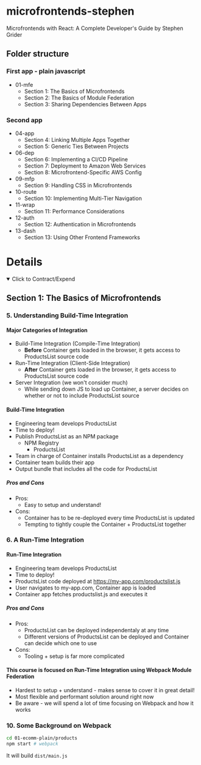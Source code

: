 # microfrontends-stephen

Microfrontends with React: A Complete Developer's Guide by Stephen Grider

## Folder structure

### First app - plain javascript

- 01-mfe
  - Section 1: The Basics of Microfrontends
  - Section 2: The Basics of Module Federation
  - Section 3: Sharing Dependencies Between Apps

### Second app

- 04-app
  - Section 4: Linking Multiple Apps Together
  - Section 5: Generic Ties Between Projects
- 06-dep
  - Section 6: Implementing a CI/CD Pipeline
  - Section 7: Deployment to Amazon Web Services
  - Section 8: Microfrontend-Specific AWS Config
- 09-mfp
  - Section 9: Handling CSS in Microfrontends
- 10-route
  - Section 10: Implementing Multi-Tier Navigation
- 11-wrap
  - Section 11: Performance Considerations
- 12-auth
  - Section 12: Authentication in Microfrontends
- 13-dash
  - Section 13: Using Other Frontend Frameworks

# Details

<details open>
  <summary>Click to Contract/Expend</summary>

## Section 1: The Basics of Microfrontends

### 5. Understanding Build-Time Integration

#### Major Categories of Integration

- Build-Time Integration (Compile-Time Integration)
  - **Before** Container gets loaded in the browser, it gets access to ProductsList source code
- Run-Time Integration (Client-Side Integration)
  - **After** Container gets loaded in the browser, it gets access to ProductsList source code
- Server Integration (we won't consider much)
  - While sending down JS to load up Container, a server decides on whether or not to include ProductsList source

#### Build-Time Integration

- Engineering team develops ProductsList
- Time to deploy!
- Publish ProductsList as an NPM package
  - NPM Registry
    - ProductsList
- Team in charge of Container installs ProductsList as a dependency
- Container team builds their app
- Output bundle that includes all the code for ProductsList

##### Pros and Cons

- Pros:
  - Easy to setup and understand!
- Cons:
  - Container has to be re-deployed every time ProductsList is updated
  - Tempting to tightly couple the Container + ProductsList together

### 6. A Run-Time Integration

#### Run-Time Integration

- Engineering team develops ProductsList
- Time to deploy!
- ProductsList code deployed at https://my-app.com/productslist.js
- User navigates to my-app.com, Container app is loaded
- Container app fetches productslist.js and executes it

##### Pros and Cons

- Pros:
  - ProductsList can be deployed independentaly at any time
  - Different versions of ProductsList can be deployed and Container can decide which one to use
- Cons:
  - Tooling + setup is far more complicated

#### This course is focused on Run-Time Integration using Webpack Module Federation

- Hardest to setup + understand - makes sense to cover it in great detail!
- Most flexible and performant solution around right now
- Be aware - we will spend a lot of time focusing on Webpack and how it works

### 10. Some Background on Webpack

```sh
cd 01-ecomm-plain/products
npm start # webpack
```

It will build `dist/main.js`

</details>
